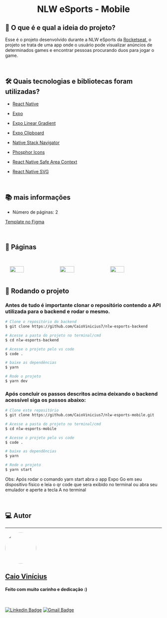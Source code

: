 <h1 align="center"> 
	NLW eSports - Mobile
</h1>

## 💭 O que é e qual a ideia do projeto?

Esse é o projeto desenvolvido durante a NLW eSports da [Rocketseat](https://www.rocketseat.com.br/), o projeto se trata de uma app onde o usuário pode visualizar anúncios de determinados games e encontrar pessoas procurando duos para jogar o game.

<br>

## 🛠 Quais tecnologias e bibliotecas foram utilizadas?

- [React Native](https://reactnative.dev/)

- [Expo](https://expo.dev/)

- [Expo Linear Gradient](https://docs.expo.dev/versions/latest/sdk/linear-gradient/)

- [Expo Clipboard](https://docs.expo.dev/versions/latest/sdk/clipboard/)

- [Native Stack Navigator](https://reactnavigation.org/docs/native-stack-navigator/)

- [Phosphor Icons](https://www.npmjs.com/package/phosphor-react-native)

- [React Native Safe Area Context](https://github.com/th3rdwave/react-native-safe-area-context)

- [React Native SVG](https://github.com/software-mansion/react-native-svg)

<br>

## 📚 mais informações

- Número de páginas: 2

[Template no Figma](<https://www.figma.com/file/V0R09eKU1IH5yHcAowYywH/NLW-eSports-(Community)?node-id=0%3A1>)

<br>

## 📝 Páginas

<div style="display: flex; gap: 2%; flex-wrap: wrap; justify-content: center">
  <img src="https://i.imgur.com/RMIxle2.jpg" width="30%" style="margin-top: 2rem" />

  <img src="https://i.imgur.com/mUET6l9.jpg" width="30%" style="margin-top: 2rem" />
  
  <img src="https://i.imgur.com/MT78NRB.jpg" width="30%" style="margin-top: 2rem" />
</div>

<br>

## 🎲 Rodando o projeto

### Antes de tudo é importante clonar o repositório contendo a API utilizada para o backend e rodar o mesmo.

```bash
# Clone o repositório do backend
$ git clone https://github.com/CaioVinicius7/nlw-esports-backend

# Acesse a pasta do projeto no terminal/cmd
$ cd nlw-esports-backend

# Acesse o projeto pelo vs code
$ code .

# baixe as dependências
$ yarn

# Rode o projeto
$ yarn dev
```

### Após concluir os passos descritos acima deixando o backend acessível siga os passos abaixo:

```bash
# Clone este repositório
$ git clone https://github.com/CaioVinicius7/nlw-esports-mobile.git

# Acesse a pasta do projeto no terminal/cmd
$ cd nlw-esports-mobile

# Acesse o projeto pelo vs code
$ code .

# baixe as dependências
$ yarn

# Rode o projeto
$ yarn start
```

Obs: Após rodar o comando yarn start abra o app Expo Go em seu dispositivo físico e leia o qr code que sera exibido no terminal ou abra seu emulador e aperte a tecla A no terminal

<br>

## 💻 Autor

---

<a href="https://www.facebook.com/caio.pereira.94695">
 <img style="border-radius: 50%;" src="https://avatars.githubusercontent.com/u/62827681?s=400&u=f0b18831e6690a901f956d637933b9ee2dca3104&v=4" width="100px;" alt=""/>
 <br>
 <h2><b>Caio Vinícius</b></h2></a>

<h4> Feito com muito carinho e dedicação :) </h4>

<br>

[![Linkedin Badge](https://img.shields.io/badge/-caio%20vinícius-blue?style=flat-square&logo=Linkedin&logoColor=white&link=https://www.linkedin.com/in/tgmarinho/)](https://www.linkedin.com/in/caio-vin%C3%ADcius-87a761200/)
[![Gmail Badge](https://img.shields.io/badge/-caio1525pereira@gmail.com-c14438?style=flat-square&logo=Gmail&logoColor=white&link=mailto:caio1525pereira@gmail.com)](mailto:caio1525pereira@gmail.com)

